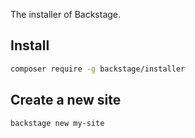 The installer of Backstage.

## Install
```bash
composer require -g backstage/installer
```

## Create a new site
```bash
backstage new my-site
```
